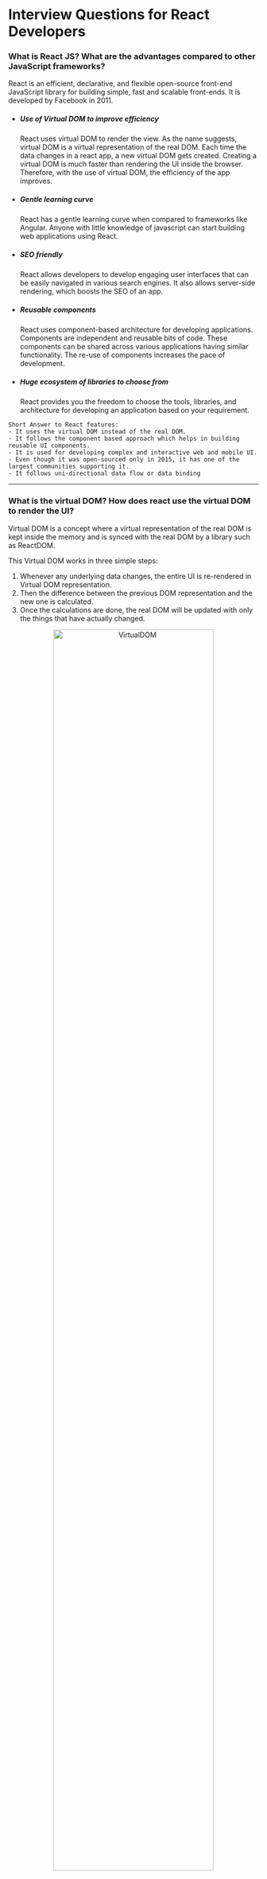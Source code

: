 # Interview Questions for React Developers

### What is React JS? What are the advantages compared to other JavaScript frameworks?

React is an efficient, declarative, and flexible open-source front-end JavaScript library for building simple, fast and scalable front-ends. It is developed by Facebook in 2011.

- ##### Use of Virtual DOM to improve efficiency
  React uses virtual DOM to render the view. As the name suggests, virtual DOM is a virtual representation of the real DOM. Each time the data changes in a react app, a new virtual DOM gets created. Creating a virtual DOM is much faster than rendering the UI inside the browser. Therefore, with the use of virtual DOM, the efficiency of the app improves.
- ##### Gentle learning curve
  React has a gentle learning curve when compared to frameworks like Angular. Anyone with little knowledge of javascript can start building web applications using React.
- ##### SEO friendly
  React allows developers to develop engaging user interfaces that can be easily navigated in various search engines. It also allows server-side rendering, which boosts the SEO of an app.
- ##### Reusable components
  React uses component-based architecture for developing applications. Components are independent and reusable bits of code. These components can be shared across various applications having similar functionality. The re-use of components increases the pace of development.
- ##### Huge ecosystem of libraries to choose from
  React provides you the freedom to choose the tools, libraries, and architecture for developing an application based on your requirement.

```
Short Answer to React features:
- It uses the virtual DOM instead of the real DOM.
- It follows the component based approach which helps in building reusable UI components.
- It is used for developing complex and interactive web and mobile UI.
- Even though it was open-sourced only in 2015, it has one of the largest communities supporting it.
- It follows uni-directional data flow or data binding
```

---

### What is the virtual DOM? How does react use the virtual DOM to render the UI?

Virtual DOM is a concept where a virtual representation of the real DOM is kept inside the memory and is synced with the real DOM by a library such as ReactDOM.

This Virtual DOM works in three simple steps:

1. Whenever any underlying data changes, the entire UI is re-rendered in Virtual DOM representation.
2. Then the difference between the previous DOM representation and the new one is calculated.
3. Once the calculations are done, the real DOM will be updated with only the things that have actually changed.
<center>
<img src="https://res.cloudinary.com/practicaldev/image/fetch/s--rorQuVGd--/c_limit%2Cf_auto%2Cfl_progressive%2Cq_auto%2Cw_880/https://thepracticaldev.s3.amazonaws.com/i/d5amy5j4ly0ruq1inyet.png" alt="VirtualDOM" width="80%"/>
</center>

### What are React components? What is a state in React?

When it comes to using React, everything boils down to components. In simple words, “Components are the construction blocks of a React application’s UI. These components split up the entire UI into several small, independent, and reusable pieces. Then it renders each of these components independent of each other without affecting the rest of the UI.”

Then again, “States are the heart of React components. States are the source of data and must be kept as simple as possible. Basically, states are the objects which determine components rendering and behavior. They are mutable unlike the props and create dynamic and interactive components. They are accessed via `this.state()`.”

### What are stateless components?

Stateless components are nothing more than pure functions that render DOM-based solely on the properties provided to them. They do not have the authority to change the state.

### What is a JSX?

JSX stands for JavaScript XML.

It allows us to write HTML inside JavaScript and place them in the DOM without using functions like `appendChild( )` or `createElement( )`.

As stated in the official docs of React, JSX provides syntactic sugar for `React.createElement( )` function.

### What do you understand by refs in React?

Refs are a way for you to get a handle back to the component you've created

It makes it possible to store a reference to a particular React element or component returned by the component render() configuration function.

### When you need refs?

- Managing focus, text selection, or media playback.
- Integrating with third-party DOM libraries.
- Triggering imperative animations.

### What are the different phases of React component’s lifecycle?

There are three different phases of React component’s lifecycle:

> - Mounting
> - Updating
> - Unmounting

### What is the difference between a Container and a Component?

> While container focus on logic(like data fetching),component focus on look(like styles)

---

---

## <center>🤘🏼🤘🏼🤘🏼🤘🏼🤘🏼🤘🏼🤘🏼🤘🏼🤘🏼🤘🏼</center>

---

---

# Interview Challenges for React Developers

### A) Add and Delete Items From the List

In this challenge, the developer has to create an input field with a button.

When the button is clicked, the text in the input field should be added below in a list. Moreover, whenever any list item is clicked, it should be removed from the list.

The motive of this challenge is to check how good the developer is with forms, state, and lists.

### B) Displaying Data Coming From an API

In this coding challenge, you will be provided with an API that will return some data, maybe, an array of objects. You have to display the data in the UI.

The main motive here is to check how and where the API is called by the developer. In React, there are two ways to call APIs.

- Axios
- fetch API

### C) Create a Higher-Order Component to reuse component logic

In this coding challenge, you might be asked to create three different components that have similar component logic. So you have to create a Higher-Order Component that will have the component logic and it will be reused by the other three components.

For this challenge, you have three components, each containing a button that increments the value in the state by a specific number. Suppose, three components are:

- “ComponentA” where the button increments the value by two.
- “ComponentB” where the button increments the value by twenty.
- “ComponentC” where the button increments the value by two hundred.

### D) Implementing and using Redux

In this coding challenge, the interviewer wants to check how you implement and use Redux. So, you might be provided with a basic React application with two components - one that will contain the buttons to increment and decrement the global state and another to display the value.

### E) \*\*Share data among components without using props and Redux

In this coding challenge, the interview might give you a React application with multiple nested components like the following.

<pre style="background-color: lightblue">

A ──► B ─────► C
      │
      └──────► D
</pre>

Suppose there is an object in component “A” and it is required in “C” and “D”.
